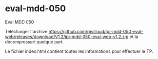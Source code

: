 # eval-mdd-050
Eval MDD 050

Télécharger l'archive https://github.com/pjvilloud/ipi-mdd-050-eval-web/releases/download/V1.2/ipi-mdd-050-eval-web-v1.2.zip et la décompressert quelque part.

Le fichier index.html contient toutes les informations pour effectuer le TP.
